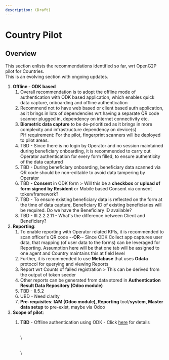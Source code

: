 ```yaml
---
description: (Draft)
---
```


# Country Pilot

## Overview

This section enlists the recommendations identified so far, wrt OpenG2P pilot for Countries.\
This is an evolving section with ongoing updates.

1. **Offline - ODK based**
   1. Overall recommendation is to adopt the offline mode of authentication with ODK based application, which enables quick data capture, onboarding and offline authentication
   2. Recommend not to have web based or client based auth application, as it brings in lots of dependencies wrt having a separate QR code scanner plugged in, dependency on internet connectivity etc.
   3. **Biometric data capture** to be de-prioritized as it brings in more complexity and infrastructure dependency on device(s)\
      PH requirement: For the pilot, fingerprint scanners will be deployed to pilot areas.
   4. TBD - Since there is no login by Operator and no session maintained during beneficiary onboarding, it is recommended to carry out Operator authentication for every form filled, to ensure authenticity of the data captured
   5. TBD - During beneficiary onboarding, beneficiary data scanned via QR code should be non-editable to avoid data tampering by Operator
   6. TBD **- Consent** in ODK form > Will this be a **checkbox** or **upload of form signed by Resident** or Mobile based Consent via consent token/framework?
   7. TBD - To ensure existing beneficiary data is reflected on the form at the time of data capture, Beneficiary ID of existing beneficiaries will be required. Do we have the Beneficiary ID available?
   8. TBD - III.2.2.2.11 - What's the difference between Client and Beneficiary?
2. **Reporting**:
   1. To enable reporting with Operator related KPIs, it is recommended to scan officer's QR code --**OR**-- Since ODK Collect app captures user data, that mapping (of user data to the forms) can be leveraged for Reporting. Assumption here will be that one tab will be assigned to one agent and Country maintains this at field level
   2. Further, it is recommended to use **Metabase** that uses **Odata** protocol for querying and viewing Reports
   3. Report wrt Counts of failed registration > This can be derived from the output of token seeder
   4. Other reports can be generated from data stored in **Authentication Result Data Repository (Odoo module)**
   5. TBD - II.5.2
   6. UBD - Need clarity
   7. **Pre-requisites**: **IAM (Odoo module), Reporting** tool/**system, Master data setup** to pre-exist, maybe via Odoo
3. **Scope of pilot**:
   1.  **TBD** - Offline authentication using ODK - Click [here](https://mosip.atlassian.net/browse/MOSIP-21658) for details

       \
       \


       \
       \

